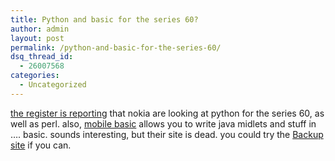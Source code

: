 ```yaml
---
title: Python and basic for the series 60?
author: admin
layout: post
permalink: /python-and-basic-for-the-series-60/
dsq_thread_id:
  - 26007568
categories:
  - Uncategorized
---
```

[the register is reporting][1] that nokia are looking at python for the series 60, as well as perl. also, [mobile basic][2] allows you to write java midlets and stuff in &#8230;. basic. sounds interesting, but their site is dead. you could try the [Backup site][3] if you can.

 [1]: http://www.theregister.co.uk/content/64/35040.html
 [2]: http://www.mobilebasic.com/
 [3]: http://www.mobilebasic.co.uk